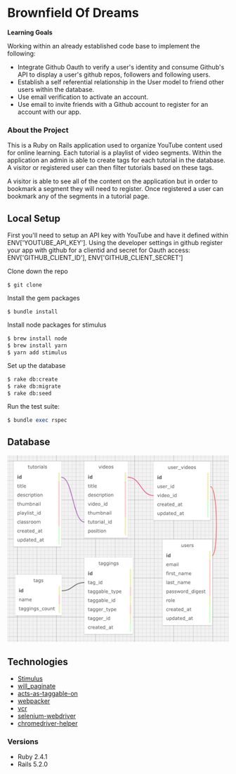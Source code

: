 # Brownfield Of Dreams

**Learning Goals**

Working within an  already established code base to implement the following:
  * Integrate Github Oauth to verify a user's identity and consume Github's API
    to display a user's github repos, followers and following users.
  * Establish a self referential relationship in the User model to friend other
    users within the database.
  * Use email verification to activate an account.
  * Use email to invite friends with a Github account to register for an account
    with our app.

### About the Project

This is a Ruby on Rails application used to organize YouTube content used for online learning. Each tutorial is a playlist of video segments. Within the application an admin is able to create tags for each tutorial in the database. A visitor or registered user can then filter tutorials based on these tags.

A visitor is able to see all of the content on the application but in order to bookmark a segment they will need to register. Once registered a user can bookmark any of the segments in a tutorial page.

## Local Setup

First you'll need to setup an API key with YouTube and have it defined within ENV['YOUTUBE_API_KEY']. Using the developer settings in github register your app with github for a clientid and secret for Oauth access: ENV['GITHUB_CLIENT_ID'], ENV['GITHUB_CLIENT_SECRET']

Clone down the repo
```
$ git clone
```

Install the gem packages
```
$ bundle install
```

Install node packages for stimulus
```
$ brew install node
$ brew install yarn
$ yarn add stimulus
```

Set up the database
```
$ rake db:create
$ rake db:migrate
$ rake db:seed
```

Run the test suite:
```ruby
$ bundle exec rspec
```

## Database
![](db/schema_visual.png)

## Technologies
* [Stimulus](https://github.com/stimulusjs/stimulus)
* [will_paginate](https://github.com/mislav/will_paginate)
* [acts-as-taggable-on](https://github.com/mbleigh/acts-as-taggable-on)
* [webpacker](https://github.com/rails/webpacker)
* [vcr](https://github.com/vcr/vcr)
* [selenium-webdriver](https://www.seleniumhq.org/docs/03_webdriver.jsp)
* [chromedriver-helper](http://chromedriver.chromium.org/)

### Versions
* Ruby 2.4.1
* Rails 5.2.0
